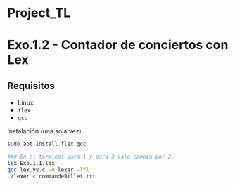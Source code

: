 # Project_TL
# Exo.1.2 - Contador de conciertos con Lex

## Requisitos

- Linux
- `flex`
- `gcc`

Instalación (una sola vez):

```bash
sudo apt install flex gcc

### En el terminal para 1 y para 2 solo cambia por 2.
lex Exo.1.1.lex
gcc lex.yy.c -o lexer -lfl
./lexer < commandeBillet.txt
